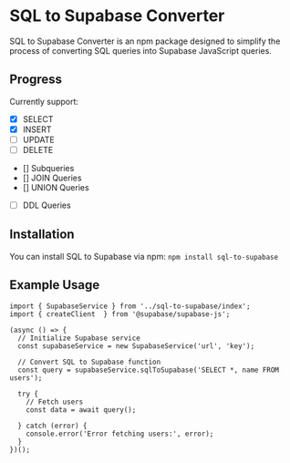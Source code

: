# SQL to Supabase Converter

SQL to Supabase Converter is an npm package designed to simplify the process of converting SQL queries into Supabase JavaScript queries.

## Progress

Currently support:
- [x] SELECT
- [x] INSERT
- [ ] UPDATE
- [ ] DELETE
- [] Subqueries
- [] JOIN Queries
- [] UNION Queries
- [ ] DDL Queries



## Installation
You can install SQL to Supabase via npm: `npm install sql-to-supabase`

## Example Usage

```
import { SupabaseService } from '../sql-to-supabase/index';
import { createClient  } from '@supabase/supabase-js';

(async () => {
  // Initialize Supabase service
  const supabaseService = new SupabaseService('url', 'key');
  
  // Convert SQL to Supabase function
  const query = supabaseService.sqlToSupabase('SELECT *, name FROM users');

  try {
    // Fetch users
    const data = await query();

  } catch (error) {
    console.error('Error fetching users:', error);
  }
})();
```